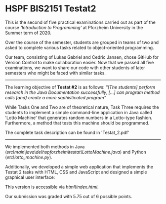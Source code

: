 # HSPF BIS2151 Testat2
 
This is the second of five practical examinations carried out as part of the course *'Introduction to Programming'* at Pforzheim University in the Summer term of 2020. 

Over the course of the semester, students are grouped in teams of two and asked to complete various tasks related to object-oriented programming.

Our team, consisting of Lukas Gabriel and Cedric Jansen, chose GitHub for Version Control to make collaboration easier. Now that we passed all five examinations, we want to share our code with other students of later semesters who might be faced with similar tasks.

---

The learning objective of **Testat #2** is as follows:
*"[The students] perform research in the Java Documentation successfully, [...] can program method calls [and] create a more sophisticated program"*

While Tasks One and Two are of theoretical nature, Task Three requires the students to implement a simple command-line application in Java called 'Lotto Machine' that generates random numbers in a Lotto-type fashion. Furthermore, a method that tests this machine should be programmed.

The complete task description can be found in 'Testat_2.pdf'

---

We implemented both methods in Java (*src\main\java\de\hspforzheim\testat\LottoMachine.java*) and Python (*etc\lotto_machine.py*).

Additionally, we developed a simple web application that implements the Testat 2 tasks with HTML, CSS and JavaScript and designed a simple graphical user interface:

[Web GUI]: https://github.com/lukasgabriel/HSPF-BIS2151-Testat2/blob/master/etc/screenshot.png?raw=true "LottoMachine in the browser!"

This version is accessible via *html\index.html*.

Our submission was graded with 5.75 out of 6 possible points.
